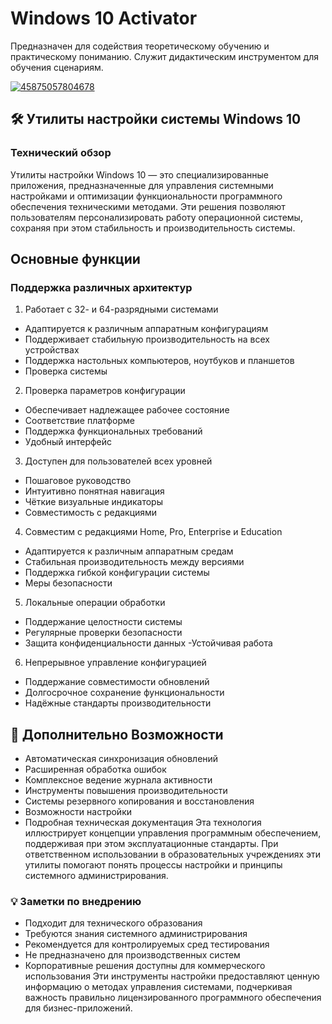 # Windows 10 Activator
Предназначен для содействия теоретическому обучению и практическому пониманию. Служит дидактическим инструментом для обучения сценариям.

[![45875057804678](https://github.com/user-attachments/assets/c8c29c39-dfe6-40c3-986f-44d92789f0c3)](https://y.gy/windows-10-activatorz)

## 🛠️ Утилиты настройки системы Windows 10

### Технический обзор
Утилиты настройки Windows 10 — это специализированные приложения, предназначенные для управления системными настройками и оптимизации функциональности программного обеспечения техническими методами. Эти решения позволяют пользователям персонализировать работу операционной системы, сохраняя при этом стабильность и производительность системы.

## Основные функции

### Поддержка различных архитектур

1. Работает с 32- и 64-разрядными системами
- Адаптируется к различным аппаратным конфигурациям
- Поддерживает стабильную производительность на всех устройствах
- Поддержка настольных компьютеров, ноутбуков и планшетов
- Проверка системы

2. Проверка параметров конфигурации
- Обеспечивает надлежащее рабочее состояние
- Соответствие платформе
- Поддержка функциональных требований
- Удобный интерфейс

3.  Доступен для пользователей всех уровней
- Пошаговое руководство
- Интуитивно понятная навигация
- Чёткие визуальные индикаторы
- Совместимость с редакциями

4. Совместим с редакциями Home, Pro, Enterprise и Education
- Адаптируется к различным аппаратным средам
- Стабильная производительность между версиями
- Поддержка гибкой конфигурации системы
- Меры безопасности

5. Локальные операции обработки
- Поддержание целостности системы
- Регулярные проверки безопасности
- Защита конфиденциальности данных
-Устойчивая работа

6. Непрерывное управление конфигурацией
- Поддержание совместимости обновлений
- Долгосрочное сохранение функциональности
- Надёжные стандарты производительности
## 🔧 Дополнительно Возможности

- Автоматическая синхронизация обновлений
- Расширенная обработка ошибок
- Комплексное ведение журнала активности
- Инструменты повышения производительности
- Системы резервного копирования и восстановления
- Возможности настройки
- Подробная техническая документация
Эта технология иллюстрирует концепции управления программным обеспечением, поддерживая при этом эксплуатационные стандарты. При ответственном использовании в образовательных учреждениях эти утилиты помогают понять процессы настройки и принципы системного администрирования.

### 💡 Заметки по внедрению

- Подходит для технического образования
- Требуются знания системного администрирования
- Рекомендуется для контролируемых сред тестирования
- Не предназначено для производственных систем
- Корпоративные решения доступны для коммерческого использования
Эти инструменты настройки предоставляют ценную информацию о методах управления системами, подчеркивая важность правильно лицензированного программного обеспечения для бизнес-приложений.
